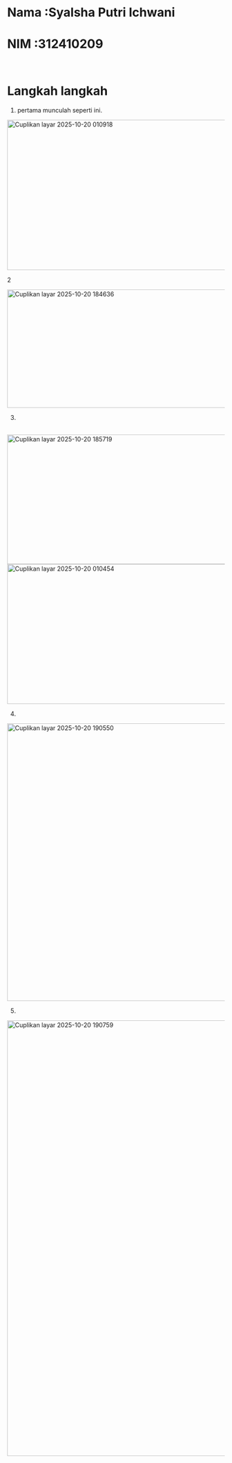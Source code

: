 <br>

# Nama      :Syalsha Putri Ichwani   
# NIM       :312410209


<br> 

#  Langkah langkah 


1. pertama munculah seperti ini.
   


<img width="711" height="348" alt="Cuplikan layar 2025-10-20 010918" src="https://github.com/user-attachments/assets/5dd44e71-c5bb-4901-abbc-cc7a7351f8de" />


2


<img width="1908" height="274" alt="Cuplikan layar 2025-10-20 184636" src="https://github.com/user-attachments/assets/9ba43d99-5cc5-4a96-9e2f-a9b56a92362b" />


3. 
<br>

<img width="688" height="300" alt="Cuplikan layar 2025-10-20 185719" src="https://github.com/user-attachments/assets/f6e44f6c-41f6-4ce6-b577-797b511bea78" />



<img width="880" height="324" alt="Cuplikan layar 2025-10-20 010454" src="https://github.com/user-attachments/assets/f6178ebe-4f8e-422b-ab90-3c5c42c38248" />



4. 


<img width="943" height="643" alt="Cuplikan layar 2025-10-20 190550" src="https://github.com/user-attachments/assets/e22165d6-97c6-4b39-adfe-a68fe3519b6f" />



5.



<img width="931" height="1009" alt="Cuplikan layar 2025-10-20 190759" src="https://github.com/user-attachments/assets/63f501af-aea9-4efe-9ece-a8e655e19f92" />

